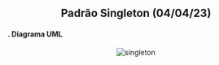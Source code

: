 <h2 align=center>Padrão Singleton (04/04/23)</h2>


<h4>. Diagrama UML</h4>

<div align="center">

![singleton](https://github.com/thaleskerber/bertoti/assets/26208169/1e1745d9-fc46-4c44-99c1-10e572e7ff56)
  
</div>
